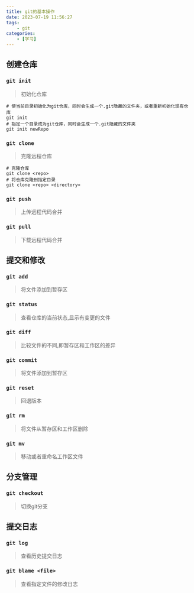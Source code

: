 ```yaml
---
title: git的基本操作
date: 2023-07-19 11:56:27
tags: 
    - git
categories:
    - [学习]
---
```


## 创建仓库

### `git init`

> 初始化仓库

``` shell
# 使当前目录初始化为git仓库，同时会生成一个.git隐藏的文件夹，或者重新初始化现有仓库
git init
# 指定一个目录成为git仓库，同时会生成一个.git隐藏的文件夹
git init newRepo
```

### `git clone`

> 克隆远程仓库

```shell
# 克隆仓库
git clone <repo>
# 将仓库克隆到指定目录
git clone <repo> <directory>
```

### `git push`

> 上传远程代码合并

### `git pull`

> 下载远程代码合并

## 提交和修改

### `git add`

> 将文件添加到暂存区

### `git status`

> 查看仓库的当前状态,显示有变更的文件

### `git diff`

> 比较文件的不同,即暂存区和工作区的差异

### `git commit`

> 将文件添加到暂存区

### `git reset`

> 回退版本

### `git rm`

> 将文件从暂存区和工作区删除

### `git mv`

> 移动或者重命名工作区文件

## 分支管理

### `git checkout`

> 切换git分支

## 提交日志

### `git log`

> 查看历史提交日志

### `git blame <file>`

> 查看指定文件的修改日志
